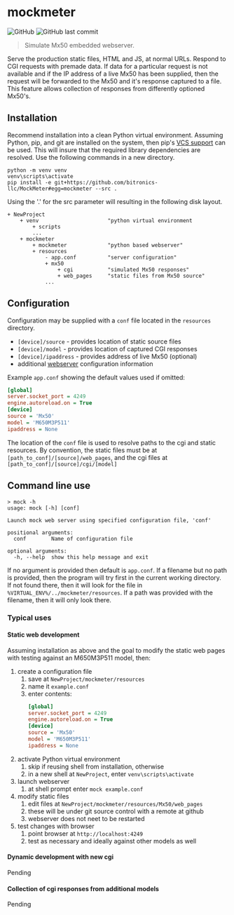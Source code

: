 # **mockmeter**

![GitHub](https://img.shields.io/github/license/bitronics-llc/MockMeter.svg)
![GitHub last commit](https://img.shields.io/github/last-commit/bitronics-llc/MockMeter.svg)

> Simulate Mx50 embedded webserver.

Serve the production static files, HTML and JS, at normal URLs.  Respond to CGI
requests with premade data.  If data for a particular request is not available and
if the IP address of a live Mx50 has been supplied, then the request will be
forwarded to the Mx50 and it's response captured to a file.  This feature allows
collection of responses from differently optioned Mx50's.

## Installation

Recommend installation into a clean Python virtual environment.  Assuming Python,
pip, and git are installed on the system, then pip's [VCS support](https://pip.pypa.io/en/latest/reference/pip_install/#vcs-support) can be used.  This
will insure that the required library dependencies are resolved.  Use the following
commands in a new directory.

```shell
python -m venv venv
venv\scripts\activate
pip install -e git+https://github.com/bitronics-llc/MockMeter#egg=mockmeter --src .
```

Using the '.' for the src parameter will resulting in the following disk layout.

```code
+ NewProject
    + venv                      "python virtual environment
        + scripts
        ...
    + mockmeter
        + mockmeter             "python based webserver"
        + resources
            - app.conf          "server configuration"
            + mx50
                + cgi           "simulated Mx50 responses"
                + web_pages     "static files from Mx50 source"
            ...
```

## Configuration

Configuration may be supplied with a `conf` file located in the `resources`
directory.

* `[device]/source` - provides location of static source files
* `[device]/model` - provides location of captured CGI responses
* `[device]/ipaddress` - provides address of live Mx50 (optional)
* additional [webserver](https://docs.cherrypy.org/en/latest/config.html#configuration-files) configuration information

Example `app.conf` showing the default values used if omitted:

```ini
[global]
server.socket_port = 4249
engine.autoreload.on = True
[device]
source = 'Mx50'
model = 'M650M3P511'
ipaddress = None
```

The location of the `conf` file is used to resolve paths to the cgi and static
resources.  By convention, the static files must be at `[path_to_conf]/[source]/web_pages`,
and the cgi files at `[path_to_conf]/[source]/cgi/[model]`

## Command line use

```shell
> mock -h
usage: mock [-h] [conf]

Launch mock web server using specified configuration file, 'conf'

positional arguments:
  conf        Name of configuration file

optional arguments:
  -h, --help  show this help message and exit
```

If no argument is provided then default is `app.conf`.  If a filename but no path
is provided, then the program will try first in the current working directory.  
If not found there, then it will look for the file in `%VIRTUAL_ENV%/../mockmeter/resources`.
If a path was provided with the filename, then it will only look there.

### Typical uses

#### Static web development

Assuming installation as above and the goal to modify the static web pages with
testing against an M650M3P511 model, then:

1. create a configuration file
    1. save at `NewProject/mockmeter/resources`
    2. name it `example.conf`
    3. enter contents:
        ```ini
        [global]
        server.socket_port = 4249
        engine.autoreload.on = True
        [device]
        source = 'Mx50'
        model = 'M650M3P511'
        ipaddress = None
        ```
2. activate Python virtual environment
    1. skip if reusing shell from installation, otherwise
    2. in a new shell at `NewProject`, enter `venv\scripts\activate`
3. launch webserver
    1. at shell prompt enter `mock example.conf`
4. modify static files
    1. edit files at `NewProject/mockmeter/resources/Mx50/web_pages`
    2. these will be under git source control with a remote at github
    3. webserver does not neet to be restarted
5. test changes with browser
    1. point browser at `http://localhost:4249`
    2. test as necessary and ideally against other models as well

#### Dynamic development with new cgi

Pending

#### Collection of cgi responses from additional models

Pending
